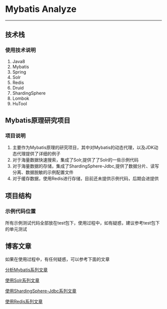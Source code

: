 # Mybatis Analyze
---
## 技术栈
### 使用技术说明
1. Java8
2. Mybatis
3. Spring
4. Solr
5. Redis
6. Druid
7. ShardingSphere
8. Lombok
9. HuTool
## Mybatis原理研究项目
### 项目说明
1. 主要作为Mybatis原理的研究项目，其中对Mybatis的动态代理，以及JDK动态代理提供了详细的例子
2. 对于海量数据快速搜索，集成了Solr,提供了了Solr的一些示例代码
3. 对于海量数据的存储，集成了ShardingSphere-Jdbc,提供了数据分片、读写分离、数据脱敏的示例配置文件
4. 对于缓存数据，使用Redis进行存储，目前还未提供示例代码，后期会进提供
## 项目结构
### 示例代码位置
所有示例测试代码全部放在test包下，使用过程中，如有疑惑，建议参考test包下的单元测试
## 博客文章
如果在使用过程中，有任何疑惑，可以参考下面的文章  

[分析Mybatis系列文章](https://blog.csdn.net/dghkgjlh/article/details/103129458)  

[使用Solr系列文章](https://blog.csdn.net/dghkgjlh/article/details/105822592)  

[使用ShardingSphere-Jdbc系列文章](https://blog.csdn.net/dghkgjlh/article/details/106320075)  
  
[使用Redis系列文章](https://blog.csdn.net/dghkgjlh/article/details/108063571)

